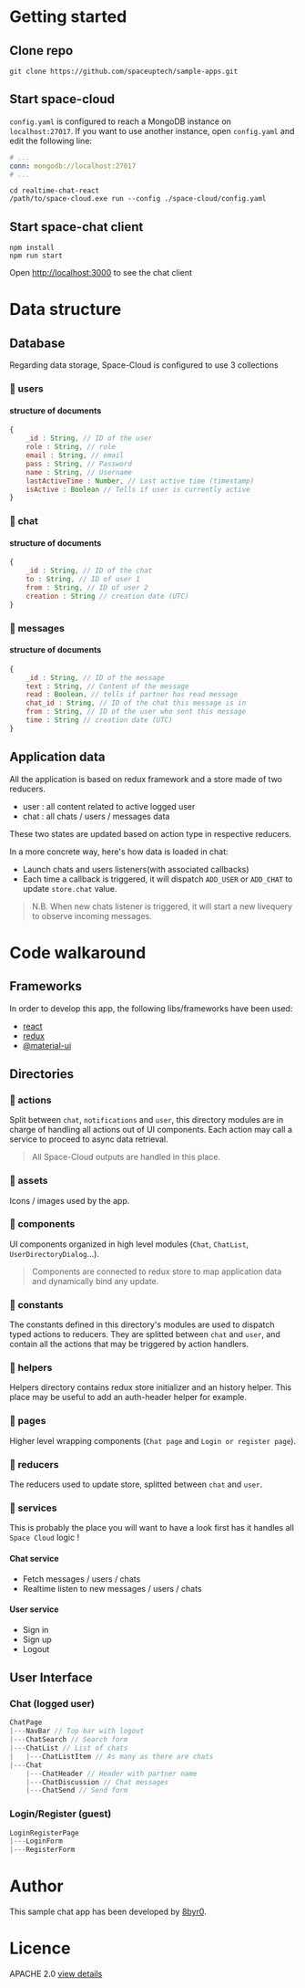 # Getting started

## Clone repo
```shell
git clone https://github.com/spaceuptech/sample-apps.git
```

## Start space-cloud
`config.yaml` is configured to reach a MongoDB instance on `localhost:27017`. 
If you want to use another instance, open `config.yaml` and edit the following line:
```yaml
# ...
conn: mongodb://localhost:27017
# ...
```
```shell
cd realtime-chat-react
/path/to/space-cloud.exe run --config ./space-cloud/config.yaml
```


## Start space-chat client
```shell
npm install
npm run start
```
Open [http://localhost:3000](http://localhost:3000) to see the chat client

# Data structure
## Database
Regarding data storage, Space-Cloud is configured to use 3 collections
### 📗 users
#### structure of documents
```js
{
    _id : String, // ID of the user
    role : String, // role
    email : String, // email
    pass : String, // Password
    name : String, // Username
    lastActiveTime : Number, // Last active time (timestamp)
    isActive : Boolean // Tells if user is currently active
}
```
### 📗 chat
#### structure of documents
```js
{
    _id : String, // ID of the chat
    to : String, // ID of user 1
    from : String, // ID of user 2
    creation : String // creation date (UTC)
}
```
### 📗 messages
#### structure of documents
```js
{
    _id : String, // ID of the message
    text : String, // Content of the message
    read : Boolean, // tells if partner has read message
    chat_id : String, // ID of the chat this message is in
    from : String, // ID of the user who sent this message
    time : String // creation date (UTC)
}
```

## Application data
All the application is based on redux framework and a store made of two reducers.
- user : all content related to active logged user
- chat : all chats / users / messages data

These two states are updated based on action type in respective reducers.

In a more concrete way, here's how data is loaded in chat:
- Launch chats and users listeners(with associated callbacks)
- Each time a callback is triggered, it will dispatch `ADD_USER` or `ADD_CHAT` to update `store.chat` value.

> N.B. When new chats listener is triggered, it will start a new livequery to observe incoming messages.

# Code walkaround
## Frameworks
In order to develop this app, the following libs/frameworks have been used:
- [react](https://www.npmjs.com/package/react)
- [redux](https://www.npmjs.com/package/redux)
- [@material-ui](https://www.npmjs.com/package/@material-ui)

## Directories
### 📂 actions
Split between `chat`, `notifications` and `user`, this directory modules are in charge of handling all actions out of UI components. Each action may call a service to proceed to async data retrieval.
> All Space-Cloud outputs are handled in this place.

### 📂 assets
Icons / images used by the app.

### 📂 components
UI components organized in high level modules (`Chat`, `ChatList`, `UserDirectoryDialog`...).
> Components are connected to redux store to map application data and dynamically bind any update.

### 📂 constants
The constants defined in this directory's modules are used to dispatch typed actions to reducers. They are splitted between `chat` and `user`, and contain all the actions that may be triggered by action handlers.

### 📂 helpers
Helpers directory contains redux store initializer and an history helper. This place may be useful to add an auth-header helper for example.

### 📂 pages
Higher level wrapping components (`Chat page` and `Login or register page`).

### 📂 reducers
The reducers used to update store, splitted between `chat` and `user`.

### 📂 services
This is probably the place you will want to have a look first has it handles all `Space Cloud` logic !

#### Chat service
- Fetch messages / users / chats 
- Realtime listen to new messages / users / chats

#### User service
- Sign in
- Sign up
- Logout

## User Interface
### Chat (logged user)
```js
ChatPage
|---NavBar // Top bar with logout 
|---ChatSearch // Search form
|---ChatList // List of chats
|   |---ChatListItem // As many as there are chats
|---Chat
    |---ChatHeader // Header with partner name
    |---ChatDiscussion // Chat messages
    |---ChatSend // Send form
```
### Login/Register (guest)
```js
LoginRegisterPage
|---LoginForm
|---RegisterForm
```

# Author
This sample chat app has been developed by [8byr0](https://github.com/8byr0).

# Licence
APACHE 2.0 [view details](https://github.com/spaceuptech/sample-apps/blob/master/LICENSE)
